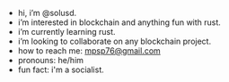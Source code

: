 - hi, i’m @solusd.
- i’m interested in blockchain and anything fun with rust.
- i’m currently learning rust.
- i’m looking to collaborate on any blockchain project.
- how to reach me: mpsp76@gmail.com
- pronouns: he/him
- fun fact: i'm a socialist.

<!---
solusd/solusd is a ✨ special ✨ repository because it is rich in solana tokens
on the glorious solana blockchain.
--->
